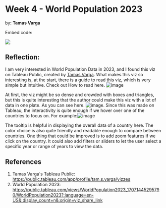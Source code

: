 # Week 4 - World Population 2023

by: **Tamas Varga**

Embed code: <div class='tableauPlaceholder' id='viz1707423019366' style='position: relative'><noscript><a href='#'><img alt=' ' src='https:&#47;&#47;public.tableau.com&#47;static&#47;images&#47;Wo&#47;WorldPopulation2023_17071445295790&#47;WorldPopulation2023&#47;1_rss.png' style='border: none' /></a></noscript><object class='tableauViz'  style='display:none;'><param name='host_url' value='https%3A%2F%2Fpublic.tableau.com%2F' /> <param name='embed_code_version' value='3' /> <param name='site_root' value='' /><param name='name' value='WorldPopulation2023_17071445295790&#47;WorldPopulation2023' /><param name='tabs' value='no' /><param name='toolbar' value='yes' /><param name='static_image' value='https:&#47;&#47;public.tableau.com&#47;static&#47;images&#47;Wo&#47;WorldPopulation2023_17071445295790&#47;WorldPopulation2023&#47;1.png' /> <param name='animate_transition' value='yes' /><param name='display_static_image' value='yes' /><param name='display_spinner' value='yes' /><param name='display_overlay' value='yes' /><param name='display_count' value='yes' /><param name='language' value='en-US' /></object></div><script type='text/javascript'>                    var divElement = document.getElementById('viz1707423019366');                    var vizElement = divElement.getElementsByTagName('object')[0];                    vizElement.style.width='1985px';vizElement.style.height='2087px';                    var scriptElement = document.createElement('script');                    scriptElement.src = 'https://public.tableau.com/javascripts/api/viz_v1.js';                    vizElement.parentNode.insertBefore(scriptElement, vizElement);                </script>


## Reflection:
I am very interested in World Population Data in 2023, and I found this viz on Tableau Public, created by [Tamas Varga](https://public.tableau.com/app/profile/tam.s.varga/vizzes). What makes this viz so interesting is, at the start, there is a guide to read this viz, which is very simple but intuitive. Check out How to read here. ![image](https://github.com/avivnur/reflections/assets/47585222/d4bff7cb-6624-4197-a34e-e9ea3fd199f0)

At first, the viz might be so dense and crowded with boxes and triangles, but this is quite interesting that the author could make this viz with a lot of data in one plate. As you can see here.
![image](https://github.com/avivnur/reflections/assets/47585222/d814cf4d-ebf0-4a8c-8ed4-871140366874). 
Since this was made on Tableau, the interactivity is quite enough if we hover over one of the countries to focus on. For example:![image](https://github.com/avivnur/reflections/assets/47585222/a5386a11-e134-41ac-a9ff-4f62cbca4132)

The tooltip is helpful in displaying the overall data of a country here. The color choice is also quite friendly and readable enough to compare between countries. One thing that could be improved is to add zoom features if we click on the country. It could also add filters or sliders to let the user select a specific year or range of years to view the data.


## References

1. Tamas Varga's Tableau Public: https://public.tableau.com/app/profile/tam.s.varga/vizzes
2. World Population 2023: https://public.tableau.com/views/WorldPopulation2023_17071445295790/WorldPopulation2023?:language=en-US&:display_count=n&:origin=viz_share_link

